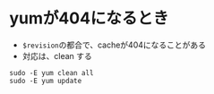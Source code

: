 yumが404になるとき
===

* `$revision`の都合で、cacheが404になることがある
* 対応は、clean する
```
sudo -E yum clean all
sudo -E yum update
```

